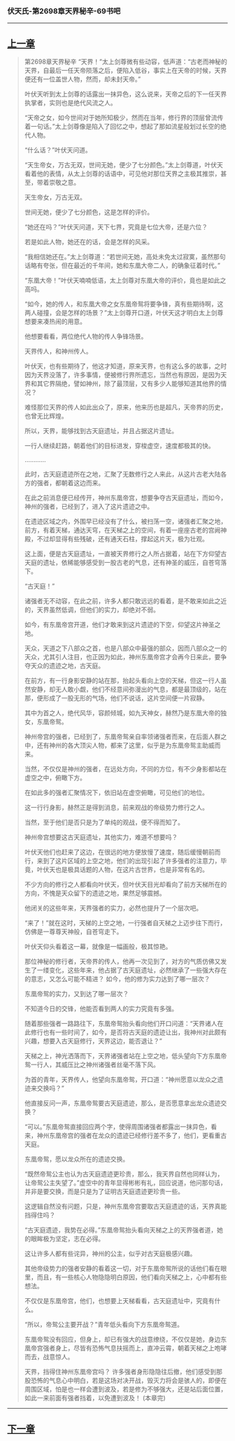 ### 伏天氏-第2698章天界秘辛-69书吧

--------
[上一章](./4e7aa801c52eb3278c2fbd37537857f6.md)
--------


>
>
>
>第2698章天界秘辛
>“天界！”太上剑尊微有些动容，低声道：“古老而神秘的天界，自最后一任天帝陨落之后，便陷入低谷，事实上在天帝的时候，天界便还有一位盖世人物，然而，却未封天帝。”
>
>叶伏天听到太上剑尊的话露出一抹异色，这么说来，天帝之后的下一任天界执掌者，实则也是绝代风流之人。
>
>“天帝之女，如今世间对于她所知极少，然而在当年，修行界的顶层曾流传着一句话。”太上剑尊像是陷入了回忆之中，想起了那如流星般划过长空的绝代人物。
>
>“什么话？”叶伏天问道。
>
>“天生帝女，万古无双，世间无她，便少了七分颜色。”太上剑尊道，叶伏天看着他的表情，从太上剑尊的话语中，可见他对那位天界之主极其推崇，甚至，带着崇敬之意。
>
>天生帝女，万古无双。
>
>世间无她，便少了七分颜色，这是怎样的评价。
>
>“她还在吗？”叶伏天问道，天下七界，究竟是七位大帝，还是六位？
>
>若是如此人物，她还在的话，会是怎样的风采。
>
>“我相信她还在。”太上剑尊道：“若世间无她，高处未免太过寂寞，虽然那句话略有夸张，但在最近的千年间，她和东凰大帝二人，的确象征着时代。”
>
>“东凰大帝！”叶伏天喃喃低语，太上剑尊对东凰大帝的评价，竟也是如此之高吗。
>
>“如今，她的传人，和东凰大帝之女东凰帝鸳将要争锋，真有些期待啊，这两人碰撞，会是怎样的场景？”太上剑尊开口道，叶伏天这才明白太上剑尊想要来凑热闹的用意。
>
>他想要看看，两位绝代人物的传人争锋场景。
>
>天界传人，和神州传人。
>
>叶伏天，也有些期待了，他这才知道，原来天界，也有这么多的故事，之时因为天界没落了，许多事情，便被修行界所遗忘，当然也有原因，是因为天界和其它界隔绝，譬如神州，除了最顶层，又有多少人能够知道其他界的情况？
>
>难怪那位天界的传人如此出众了，原来，他来历也是超凡，天帝界的历史，也曾无比辉煌。
>
>所以，天界，能够找到古天庭遗址，并且占据这片遗址。
>
>一行人继续赶路，朝着他们的目标进发，穿梭虚空，速度都极其的快。
>
>…………
>
>此时，古天庭遗迹所在之地，汇聚了无数修行之人来此，从这片古老大陆各方的强者，都朝着这边而来。
>
>在此之前消息便已经传开，神州东凰帝宫，想要争夺古天庭遗址，而如今，神州的强者，已经到了，进入了这片遗迹之中。
>
>在遗迹区域之内，外围早已经没有了什么，被扫荡一空，诸强者汇聚之地，前方，有着天梯，通达天穹，在天梯之上的空间，有着一座座古老的宫阙神殿，不过却显得有些残破，还有通天石柱，撑起这片天，极为壮观。
>
>这上面，便是古天庭遗址，一直被天界修行之人所占据着，站在下方仰望古天庭的遗址，依稀能够感受到一股古老的气息，还有神圣的威压，自苍穹落下。
>
>“古天庭！”
>
>诸强者无不动容，在此之前，许多人都只敢远远的看着，是不敢来如此之近的，天界虽然低调，但他们的实力，却绝对不弱。
>
>如今，有东凰帝宫开道，他们才敢来到这片遗迹的下空，仰望这片神圣之地。
>
>天众，天道之下八部众之首，也是八部众中最强的部众，因而八部众之一的天众，尤其引人注目，也正因为如此，神州东凰帝宫才会再今日来此，要争夺天众的遗迹之地，古天庭。
>
>在前方，有一行身影安静的站在那，抬起头看向上空的天梯，但这一行人虽然安静，却无人敢小觑，他们不经意间弥漫出的气息，都是最顶级的，站在那，便形成了一股无形的气场，他们不说话，这片空间便一片寂静。
>
>其中为首之人，绝代风华，容颜倾城，如九天神女，赫然乃是东凰大帝的独女，东凰帝鸳。
>
>神州帝宫的强者，已经到了，东凰帝鸳亲自率领诸强者而来，在后面人群之中，还有神州的各大顶尖人物，都来了这里，似乎是为东凰帝鸳主助威而来。
>
>当然，不仅仅是神州的强者，在远处方向，不同的方位，有不少身影都站在虚空之中，俯瞰下方。
>
>在如此多的强者汇聚情况下，依旧站在虚空俯瞰，可见他们的地位。
>
>这一行行身影，赫然正是得到消息，前来观战的帝级势力修行之人。
>
>当然，至于他们是否只是为了单纯的观战，便不得而知了。
>
>神州帝宫想要这古天庭遗址，其他实力，难道不想要吗？
>
>叶伏天他们也赶来了这边，在很远的地方便放慢了速度，随后缓慢朝前而行，来到了这片区域的上空之地，他们的出现引起了许多强者的注意力，毕竟，叶伏天也是极具话题的人物，在这片古世界，也是非常有名的。
>
>不少方向的修行之人都看向叶伏天，但叶伏天目光却看向了前方天梯所在的方向，不愧是天众留下的遗迹之地，果然足够震撼。
>
>他闭关的这些年来，天界强者的实力，必然也提升了一个层次吧。
>
>“来了！”就在这时，天梯的上空之地，一行强者自天梯之上迈步往下而行，仿佛是一尊尊天神般，自苍穹走下。
>
>叶伏天仰头看着这一幕，就像是一幅画般，极其惊艳。
>
>那位神秘的修行者，天帝界的传人，他再一次见到了，对方的气质仿佛又发生了一缕变化，这些年来，他占据了古天庭遗址，必然继承了一些强大存在的意志，又怎么可能不精进？
>如今，他的修为实力达到了哪一层次？
>
>东凰帝鸳的实力，又到达了哪一层次？
>
>不知道今日的交锋，他能否看到两人的实力究竟有多强。
>
>随着那些强者一路路往下，东凰帝鸳抬头看向他们开口问道：“天界诸人在此修行也有一些时间了，如今，是否将古天庭的遗迹让出，我神州对此颇有兴趣，想要入古天庭修行，天界这边，能否退让？”
>
>天梯之上，神光洒落而下，天界诸强者站在上空之地，低头望向下方东凰帝鸳一行人，其威压比之神州诸强者丝毫不落下风。
>
>为首的青年，天界传人，他望向东凰帝鸳，开口道：“神州愿意以龙众之遗迹来交换吗？”
>
>他直接反问一声，东凰帝鸳要古天庭遗迹，那么，是否愿意拿出龙众遗迹交换？
>
>“可以。”东凰帝鸳直接回应两个字，使得周围诸强者都露出一抹异色，看来，神州东凰帝宫的强者在龙众的遗迹已经修行差不多了，他们，更看重古天庭。
>
>东凰帝鸳，愿以龙众所在的遗迹交换。
>
>“既然帝鸳公主也认为古天庭遗迹更珍贵，那么，我天界自然也同样认为，让帝鸳公主失望了。”虚空中的青年显得彬彬有礼，回应说道，他问那句话，并非是要交换，而是只是为了证明古天庭遗迹更珍贵一些。
>
>这逻辑自然没有问题，只是，神州东凰帝宫要取古天庭遗迹的话，天界真能挡得住吗？
>
>“古天庭遗迹，我势在必得。”东凰帝鸳抬头看向天梯之上的天界强者道，她的眼眸极为坚定，志在必得。
>
>这让许多人都有些诧异，神州的公主，似乎对古天庭极感兴趣。
>
>其他帝级势力的强者安静的看着这一切，对于东凰帝鸳所说的话他们看在眼里，而且，有一些核心人物隐隐明白原因，他们看向天梯之上，心中都有些想法。
>
>不仅仅是东凰帝宫，他们，也想要上天梯看看，古天庭遗址中，究竟有什么。
>
>“所以，帝鸳公主要开战？”青年低头看向下方东凰帝鸳道。
>
>东凰帝鸳没有回应，但身上，却已有强大的战意缭绕，不仅仅是她，身边东凰帝宫强者身上，尽皆有恐怖气息扶摇而上，直冲云霄，朝着天梯之上咆哮而去，战意惊人。
>
>天界，挡得住神州东凰帝宫吗？
>许多强者身形隐隐往后撤，他们感受到那股恐怖的气息心中明白，若是这场对决开战，毁灭力将会是骇人的，即便在周围区域，怕是也一样会遭到波及，若是修为不够强大，还是站后面位置，如此一来前面有强者挡着，以免遭到波及！
>(本章完)
>
>

--------
[下一章](./db0dc727c3d5bd1ae3902ba1102e7cac.md)
--------

